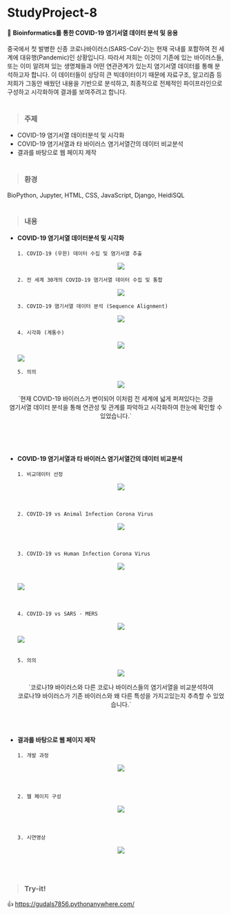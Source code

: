 # StudyProject-8
🧬 <strong>Bioinformatics를 통한 COVID-19 염기서열 데이터 분석 및 응용</strong><br><br>
중국에서 첫 발병한 신종 코로나바이러스(SARS-CoV-2)는 현재 국내를 포함하여 전 세계에 대유행(Pandemic)인 상황입니다. 따라서 저희는 이것이 기존에 있는 바이러스들, 또는 이미 알려져 있는 생명체들과 어떤 연관관계가 있는지 염기서열 데이터를 통해 분석하고자 합니다. 이 데이터들이 상당히 큰 빅데이터이기 때문에 자료구조, 알고리즘 등 저희가 그동안 배웠던 내용을 기반으로 분석하고, 최종적으로 전체적인 파이프라인으로 구성하고 시각화하여 결과를 보여주려고 합니다.
<br><br>

> ### 주제
* COVID-19 염기서열 데이터분석 및 시각화
* COVID-19 염기서열과 타 바이러스 염기서열간의 데이터 비교분석
* 결과를 바탕으로 웹 페이지 제작
<br><br>

> ### 환경
BioPython, Jupyter, HTML, CSS, JavaScript, Django, HeidiSQL
<br><br>

> ### 내용
* <strong>COVID-19 염기서열 데이터분석 및 시각화</strong><br><br>
  `1. COVID-19 (우한) 데이터 수집 및 염기서열 추출`<p align="center"><img src="https://user-images.githubusercontent.com/76520025/145023978-0945c585-b09c-41c8-942e-16a1e3efe92d.png"></p>
  `2. 전 세계 30개의 COVID-19 염기서열 데이터 수집 및 통합`<p align="center"><img src="https://user-images.githubusercontent.com/76520025/145023983-632b5d79-d3c6-4f48-98e1-12a77f2a064c.png"></p>
  `3. COVID-19 염기서열 데이터 분석 (Sequence Alignment)`<p align="center"><img src="https://user-images.githubusercontent.com/76520025/145023992-cbae69de-3b7b-448d-86f2-dd9b11875bc5.png"></p>
  `4. 시각화 (계통수)`<p align="center"><img src="https://user-images.githubusercontent.com/76520025/145023995-edfd73bd-3ea5-46f8-bc2c-35f6d970867c.png"></p><img src="https://user-images.githubusercontent.com/76520025/145025038-e69c1acd-bba1-4210-8c92-5e973f950d82.png"></p>
  `5. 의의`<p align="center"><img src="https://user-images.githubusercontent.com/76520025/145025217-56e0a1ba-715a-489b-8104-2efdb7886792.png"></p>
<p align="center">`현재 COVID-19 바이러스가 변이되어 이처럼 전 세계에 넓게 퍼져있다는 것을<br> 
염기서열 데이터 분석을 통해 연관성 및 관계를 파악하고 시각화하여 한눈에 확인할 수 있었습니다.`</p>
  
<br><br><br>
* <strong>COVID-19 염기서열과 타 바이러스 염기서열간의 데이터 비교분석</strong><br><br>
  `1. 비교데이터 선정`<p align="center"><img src="https://user-images.githubusercontent.com/76520025/145029671-268cddf9-4041-49eb-9472-9b369b3a5bed.png"></p><br><br>
  `2. COVID-19 vs Animal Infection Corona Virus`<p align="center"><img src="https://user-images.githubusercontent.com/76520025/145030031-5488e22b-3d02-498f-ae6e-722ad101d779.png"></p><br><br>
  `3. COVID-19 vs Human Infection Corona Virus`<p align="center"><img src="https://user-images.githubusercontent.com/76520025/145027607-bc4d324c-d94c-4d66-b363-4a105bdbeff8.png"><br><br></p><img src="https://user-images.githubusercontent.com/76520025/145027609-ff4be427-82c9-4686-9c6e-e5041bfe3ccd.png"></p><br><br>
  `4. COVID-19 vs SARS · MERS`<p align="center"><img src="https://user-images.githubusercontent.com/76520025/145027614-ffef7288-e790-42b6-8a5e-673a660dea1c.png"></p><img src="https://user-images.githubusercontent.com/76520025/145027618-7c2b8725-f541-4af6-9ca1-ca6210e7387e.png"></p><br>
  `5. 의의`<p align="center"><img src="https://user-images.githubusercontent.com/76520025/145029516-dd6eff16-5429-48d8-9699-9f8889250c94.png"></p>
  <p align="center">`코로나19 바이러스와 다른 코로나 바이러스들의 염기서열을 비교분석하여<br> 
  코로나19 바이러스가 기존 바이러스와 왜 다른 특성을 가지고있는지 추측할 수 있었습니다.`</p>
<br><br>
* <strong>결과를 바탕으로 웹 페이지 제작</strong><br><br>
  `1. 개발 과정`<p align="center"><img src="https://user-images.githubusercontent.com/76520025/145030435-e05e1591-7777-41b2-a405-9b621ca1ad7c.png"></p><br><br>
  `2. 웹 페이지 구성`<p align="center"><img src="https://user-images.githubusercontent.com/76520025/145030442-b6a67778-c021-46e2-81f9-c38c5e829a52.png"></p><br><br>
  `3. 시연영상`<p align="center"><img src="https://user-images.githubusercontent.com/76520025/145032767-06d0b2c6-c209-461d-8289-011059914d86.gif"></p>
  <br><br>
> ### Try-it!
👍 https://gudals7856.pythonanywhere.com/
